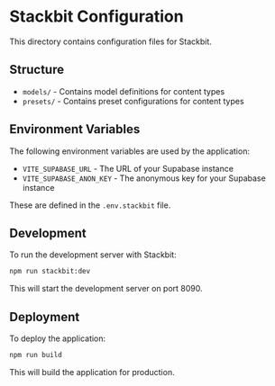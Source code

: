 # Stackbit Configuration

This directory contains configuration files for Stackbit.

## Structure

- `models/` - Contains model definitions for content types
- `presets/` - Contains preset configurations for content types

## Environment Variables

The following environment variables are used by the application:

- `VITE_SUPABASE_URL` - The URL of your Supabase instance
- `VITE_SUPABASE_ANON_KEY` - The anonymous key for your Supabase instance

These are defined in the `.env.stackbit` file.

## Development

To run the development server with Stackbit:

```bash
npm run stackbit:dev
```

This will start the development server on port 8090.

## Deployment

To deploy the application:

```bash
npm run build
```

This will build the application for production.
